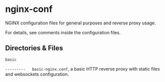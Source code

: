 # nginx-conf
NGINX configuration files for general purposes and reverse proxy usage.

For details, see comments inside the configuration files.

## Directories & Files

`basic`

`---------   basic-nginx.conf`, a basic HTTP reverse proxy with static files and websockets configuration.
